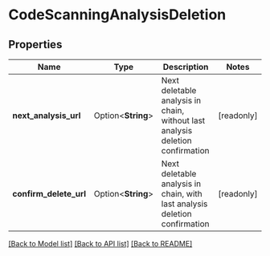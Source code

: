 # CodeScanningAnalysisDeletion

## Properties

Name | Type | Description | Notes
------------ | ------------- | ------------- | -------------
**next_analysis_url** | Option<**String**> | Next deletable analysis in chain, without last analysis deletion confirmation | [readonly]
**confirm_delete_url** | Option<**String**> | Next deletable analysis in chain, with last analysis deletion confirmation | [readonly]

[[Back to Model list]](../README.md#documentation-for-models) [[Back to API list]](../README.md#documentation-for-api-endpoints) [[Back to README]](../README.md)


